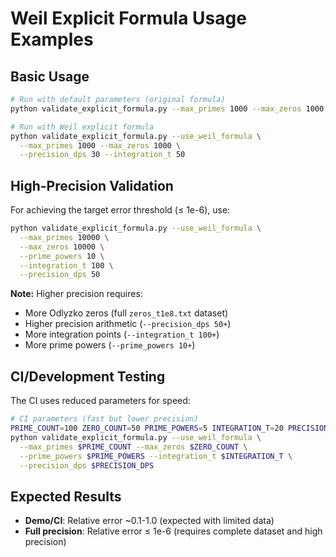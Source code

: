 # Weil Explicit Formula Usage Examples

## Basic Usage

```bash
# Run with default parameters (original formula)
python validate_explicit_formula.py --max_primes 1000 --max_zeros 1000

# Run with Weil explicit formula 
python validate_explicit_formula.py --use_weil_formula \
  --max_primes 1000 --max_zeros 1000 \
  --precision_dps 30 --integration_t 50
```

## High-Precision Validation

For achieving the target error threshold (≤ 1e-6), use:

```bash
python validate_explicit_formula.py --use_weil_formula \
  --max_primes 10000 \
  --max_zeros 10000 \
  --prime_powers 10 \
  --integration_t 100 \
  --precision_dps 50
```

**Note:** Higher precision requires:
- More Odlyzko zeros (full `zeros_t1e8.txt` dataset)
- Higher precision arithmetic (`--precision_dps 50+`)
- More integration points (`--integration_t 100+`)
- More prime powers (`--prime_powers 10+`)

## CI/Development Testing

The CI uses reduced parameters for speed:

```bash
# CI parameters (fast but lower precision)
PRIME_COUNT=100 ZERO_COUNT=50 PRIME_POWERS=5 INTEGRATION_T=20 PRECISION_DPS=15
python validate_explicit_formula.py --use_weil_formula \
  --max_primes $PRIME_COUNT --max_zeros $ZERO_COUNT \
  --prime_powers $PRIME_POWERS --integration_t $INTEGRATION_T \
  --precision_dps $PRECISION_DPS
```

## Expected Results

- **Demo/CI**: Relative error ~0.1-1.0 (expected with limited data)
- **Full precision**: Relative error ≤ 1e-6 (requires complete dataset and high precision)